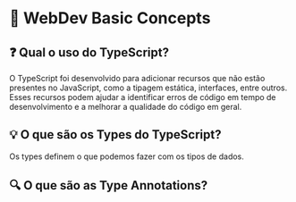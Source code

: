 # 🚀 WebDev Basic Concepts

## ❓ Qual o uso do TypeScript?

O TypeScript foi desenvolvido para adicionar recursos que não estão presentes no JavaScript, como a tipagem estática, interfaces, entre outros. Esses recursos podem ajudar a identificar erros de código em tempo de desenvolvimento e a melhorar a qualidade do código em geral.

## 💡 O que são os Types do TypeScript?

Os types definem o que podemos fazer com os tipos de dados.

## 🔍 O que são as Type Annotations?

